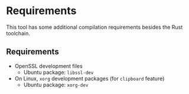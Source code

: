 # Requirements
This tool has some additional compilation requirements besides the Rust
toolchain.

## Requirements
- OpenSSL development files
  - Ubuntu package: `libssl-dev`
- On Linux, `xorg` development packages (for `clipboard` feature)
  - Ubuntu package: `xorg-dev`
